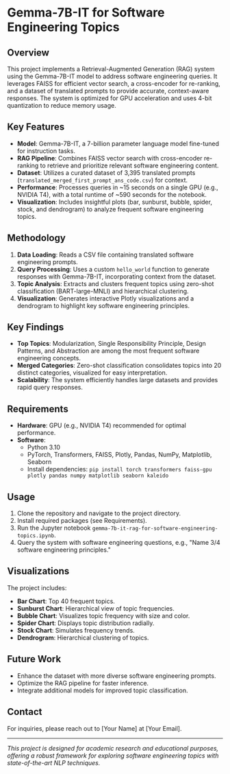 # Gemma-7B-IT for Software Engineering Topics

## Overview
This project implements a Retrieval-Augmented Generation (RAG) system using the Gemma-7B-IT model to address software engineering queries. It leverages FAISS for efficient vector search, a cross-encoder for re-ranking, and a dataset of translated prompts to provide accurate, context-aware responses. The system is optimized for GPU acceleration and uses 4-bit quantization to reduce memory usage.

## Key Features
- **Model**: Gemma-7B-IT, a 7-billion parameter language model fine-tuned for instruction tasks.
- **RAG Pipeline**: Combines FAISS vector search with cross-encoder re-ranking to retrieve and prioritize relevant software engineering content.
- **Dataset**: Utilizes a curated dataset of 3,395 translated prompts (`translated_merged_first_prompt_ans_code.csv`) for context.
- **Performance**: Processes queries in ~15 seconds on a single GPU (e.g., NVIDIA T4), with a total runtime of ~590 seconds for the notebook.
- **Visualization**: Includes insightful plots (bar, sunburst, bubble, spider, stock, and dendrogram) to analyze frequent software engineering topics.

## Methodology
1. **Data Loading**: Reads a CSV file containing translated software engineering prompts.
2. **Query Processing**: Uses a custom `hello_world` function to generate responses with Gemma-7B-IT, incorporating context from the dataset.
3. **Topic Analysis**: Extracts and clusters frequent topics using zero-shot classification (BART-large-MNLI) and hierarchical clustering.
4. **Visualization**: Generates interactive Plotly visualizations and a dendrogram to highlight key software engineering principles.

## Key Findings
- **Top Topics**: Modularization, Single Responsibility Principle, Design Patterns, and Abstraction are among the most frequent software engineering concepts.
- **Merged Categories**: Zero-shot classification consolidates topics into 20 distinct categories, visualized for easy interpretation.
- **Scalability**: The system efficiently handles large datasets and provides rapid query responses.

## Requirements
- **Hardware**: GPU (e.g., NVIDIA T4) recommended for optimal performance.
- **Software**:
  - Python 3.10
  - PyTorch, Transformers, FAISS, Plotly, Pandas, NumPy, Matplotlib, Seaborn
  - Install dependencies: `pip install torch transformers faiss-gpu plotly pandas numpy matplotlib seaborn kaleido`

## Usage
1. Clone the repository and navigate to the project directory.
2. Install required packages (see Requirements).
3. Run the Jupyter notebook `gemma-7b-it-rag-for-software-engineering-topics.ipynb`.
4. Query the system with software engineering questions, e.g., "Name 3/4 software engineering principles."

## Visualizations
The project includes:
- **Bar Chart**: Top 40 frequent topics.
- **Sunburst Chart**: Hierarchical view of topic frequencies.
- **Bubble Chart**: Visualizes topic frequency with size and color.
- **Spider Chart**: Displays topic distribution radially.
- **Stock Chart**: Simulates frequency trends.
- **Dendrogram**: Hierarchical clustering of topics.

## Future Work
- Enhance the dataset with more diverse software engineering prompts.
- Optimize the RAG pipeline for faster inference.
- Integrate additional models for improved topic classification.

## Contact
For inquiries, please reach out to [Your Name] at [Your Email].

---

*This project is designed for academic research and educational purposes, offering a robust framework for exploring software engineering topics with state-of-the-art NLP techniques.*
